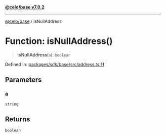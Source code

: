 [**@celo/base v7.0.2**](../README.md)

***

[@celo/base](../README.md) / isNullAddress

# Function: isNullAddress()

> **isNullAddress**(`a`): `boolean`

Defined in: [packages/sdk/base/src/address.ts:11](https://github.com/celo-org/developer-tooling/blob/master/packages/sdk/base/src/address.ts#L11)

## Parameters

### a

`string`

## Returns

`boolean`
